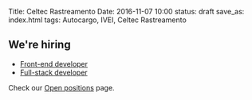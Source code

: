 Title: Celtec Rastreamento
Date: 2016-11-07 10:00
status: draft
save_as: index.html
tags: Autocargo, IVEI, Celtec Rastreamento

## We're hiring

* [Front-end developer](|filename|frontend_developer.md)
* [Full-stack developer](|filename|fullstack_developer.md)

Check our [Open positions](|category|open-positions) page.

<br />
<br />
<br />
<br />
<br />
<br />
<br />
